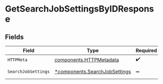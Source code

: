 # GetSearchJobSettingsByIDResponse


## Fields

| Field                                                                         | Type                                                                          | Required                                                                      | Description                                                                   |
| ----------------------------------------------------------------------------- | ----------------------------------------------------------------------------- | ----------------------------------------------------------------------------- | ----------------------------------------------------------------------------- |
| `HTTPMeta`                                                                    | [components.HTTPMetadata](../../models/components/httpmetadata.md)            | :heavy_check_mark:                                                            | N/A                                                                           |
| `SearchJobSettings`                                                           | [*components.SearchJobSettings](../../models/components/searchjobsettings.md) | :heavy_minus_sign:                                                            | SearchJobSettings object                                                      |